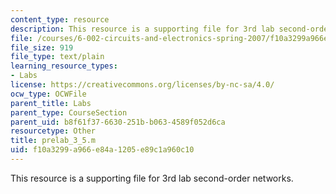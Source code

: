 ```yaml
---
content_type: resource
description: This resource is a supporting file for 3rd lab second-order networks.
file: /courses/6-002-circuits-and-electronics-spring-2007/f10a3299a966e84a1205e89c1a960c10_prelab_3_5.m
file_size: 919
file_type: text/plain
learning_resource_types:
- Labs
license: https://creativecommons.org/licenses/by-nc-sa/4.0/
ocw_type: OCWFile
parent_title: Labs
parent_type: CourseSection
parent_uid: b8f61f37-6630-251b-b063-4589f052d6ca
resourcetype: Other
title: prelab_3_5.m
uid: f10a3299-a966-e84a-1205-e89c1a960c10
---
```

This resource is a supporting file for 3rd lab second-order networks.